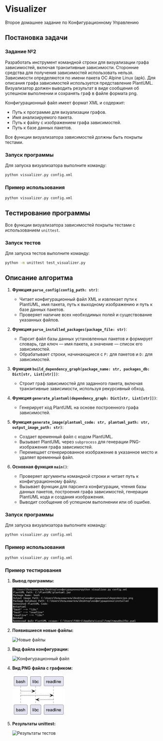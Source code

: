 # Visualizer

Второе домашнее задание по Конфигурационному Управлению

## Постановка задачи

### Задание №2
Разработать инструмент командной строки для визуализации графа зависимостей, включая транзитивные зависимости. Сторонние средства для получения зависимостей использовать нельзя. Зависимости определяются по имени пакета ОС Alpine Linux (apk). Для описания графа зависимостей используется представление PlantUML. Визуализатор должен выводить результат в виде сообщения об успешном выполнении и сохранять граф в файле формата png.

Конфигурационный файл имеет формат XML и содержит:
- Путь к программе для визуализации графов.
- Имя анализируемого пакета.
- Путь к файлу с изображением графа зависимостей.
- Путь к базе данных пакетов.

Все функции визуализатора зависимостей должны быть покрыты тестами.

### Запуск программы

Для запуска визуализатора выполните команду:

```bash
python visualizer.py config.xml
```

### Пример использования

```bash
python visualizer.py config.xml
```


## Тестирование программы

Все функции визуализатора зависимостей покрыты тестами с использованием `unittest`.

### Запуск тестов

Для запуска тестов выполните команду:

```bash
python -m unittest test_visualizer.py
```

## Описание алгоритма

1. **Функция `parse_config(config_path: str)`**:
    - Читает конфигурационный файл XML и извлекает пути к PlantUML, имя пакета, путь к выходному изображению и путь к базе данных пакетов.
    - Проверяет наличие всех необходимых полей и существование указанных файлов.

2. **Функция `parse_installed_packages(package_file: str)`**:
    - Парсит файл базы данных установленных пакетов и формирует словарь, где ключ — имя пакета, а значение — список его зависимостей.
    - Обрабатывает строки, начинающиеся с `P:` для пакетов и `D:` для зависимостей.

3. **Функция `build_dependency_graph(package_name: str, packages_db: Dict[str, List[str]])`**:
    - Строит граф зависимостей для заданного пакета, включая транзитивные зависимости, используя рекурсивный обход.

4. **Функция `generate_plantuml(dependency_graph: Dict[str, List[str]])`**:
    - Генерирует код PlantUML на основе построенного графа зависимостей.

5. **Функция `generate_image(plantuml_code: str, plantuml_path: str, output_image_path: str)`**:
    - Создает временный файл с кодом PlantUML.
    - Вызывает PlantUML через `subprocess` для генерации PNG-изображения графа зависимостей.
    - Перемещает сгенерированное изображение в указанное место и удаляет временный файл.

6. **Основная функция `main()`**:
    - Проверяет аргументы командной строки и читает путь к конфигурационному файлу.
    - Вызывает функции для парсинга конфигурации, чтения базы данных пакетов, построения графа зависимостей, генерации PlantUML кода и создания изображения.
    - Выводит сообщение об успешном выполнении или об ошибке.



### Запуск программы

Для запуска визуализатора выполните команду:

```bash
python visualizer.py config.xml
```

### Пример использования

```bash
python visualizer.py config.xml
```


### Пример тестирования

1. **Вывод программы:**

    ![Вывод программы](images/out.PNG)

2. **Появившиеся новые файлы:**

    ![Новые файлы](images/new.jpg)

3. **Вид файла конфигурации:**

    ![Конфигурационный файл](images/config.jpg)

4. **Вид PNG файла с графиком:**

    ![Граф зависимостей](images/photo.png)

5. **Результаты unittest:**

    ![Результаты тестов](images/test.jpg)



